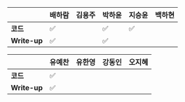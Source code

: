 |              | 배하람             | 김용주 | 박하윤 | 지승윤 | 백하현 |
| ------------ | ------------------ | ------ | ------ | ------ | ------ |
| **코드**     | :white_check_mark: |        |  :white_check_mark:  | :white_check_mark: |        |
| **Write-up** | :white_check_mark: |        | :white_check_mark:        | |        |

|              | 유예찬 | 유한영 | 강동인 | 오지혜 |
| ------------ | ------ | ------ | ------ | ------ |
| **코드**     |:white_check_mark:|        |        |        |
| **Write-up** |:white_check_mark:|        |        |        |

